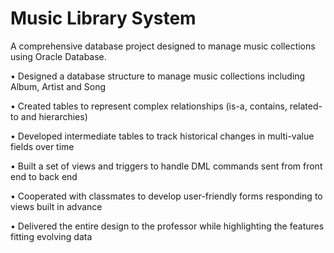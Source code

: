 # Music Library System
A comprehensive database project designed to manage music collections using Oracle Database.

•	Designed a database structure to manage music collections including Album, Artist and Song

•	Created tables to represent complex relationships (is-a, contains, related-to and hierarchies)

•	Developed intermediate tables to track historical changes in multi-value fields over time

•	Built a set of views and triggers to handle DML commands sent from front end to back end

•	Cooperated with classmates to develop user-friendly forms responding to views built in advance

•	Delivered the entire design to the professor while highlighting the features fitting evolving data
